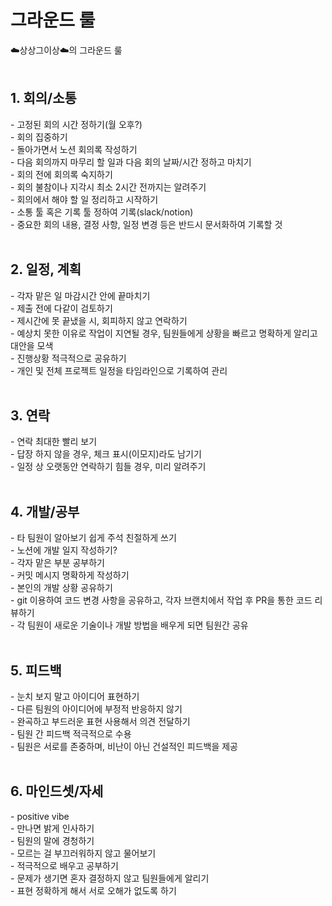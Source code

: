 # 그라운드 룰

☁️상상그이상☁️의 그라운드 룰
</br>
</br>

<h2>1. 회의/소통</h2>
	- 고정된 회의 시간 정하기(월 오후?)</br>
  	- 회의 집중하기</br>
  	- 돌아가면서 노션 회의록 작성하기</br>
  	- 다음 회의까지 마무리 할 일과 다음 회의 날짜/시간 정하고 마치기</br>
 	- 회의 전에 회의록 숙지하기</br>
  	- 회의 불참이나 지각시 최소 2시간 전까지는 알려주기</br>
 	- 회의에서 해야 할 일 정리하고 시작하기</br>
 	- 소통 툴 혹은 기록 툴 정하여 기록(slack/notion)</br>
 	- 중요한 회의 내용, 결정 사항, 일정 변경 등은 반드시 문서화하여 기록할 것</br>
</br>

<h2>2. 일정, 계획</h2>
 	- 각자 맡은 일 마감시간 안에 끝마치기</br>
 	- 제출 전에 다같이 검토하기</br>
  	- 제시간에 못 끝냈을 시, 회피하지 않고 연락하기</br>
 	- 예상치 못한 이유로 작업이 지연될 경우, 팀원들에게 상황을 빠르고 명확하게 알리고 대안을 모색</br>
 	- 진행상황 적극적으로 공유하기</br>
 	- 개인 및 전체 프로젝트 일정을 타임라인으로 기록하여 관리</br>
</br>

<h2>3. 연락</h2>
	- 연락 최대한 빨리 보기</br>
	- 답장 하지 않을 경우, 체크 표시(이모지)라도 남기기</br>
	- 일정 상 오랫동안 연락하기 힘들 경우, 미리 알려주기</br>
</br>

 <h2>4. 개발/공부</h2>
 	- 타 팀원이 알아보기 쉽게 주석 친절하게 쓰기</br>
	- 노션에 개발 일지 작성하기?</br>
	- 각자 맡은 부분 공부하기</br>
	- 커밋 메시지 명확하게 작성하기</br>
	- 본인의 개발 상황 공유하기</br>
	- git 이용하여 코드 변경 사항을 공유하고, 각자 브랜치에서 작업 후 PR을 통한 코드 리뷰하기</br>
 	- 각 팀원이 새로운 기술이나 개발 방법을 배우게 되면 팀원간 공유</br>

</br>

 <h2>5. 피드백</h2>
 	- 눈치 보지 말고 아이디어 표현하기</br>
	- 다른 팀원의 아이디어에 부정적 반응하지 않기</br>
 	- 완곡하고 부드러운 표현 사용해서 의견 전달하기</br>
  	- 팀원 간 피드백 적극적으로 수용</br>
   	- 팀원은 서로를 존중하며, 비난이 아닌 건설적인 피드백을 제공</br>
</br>

 <h2>6. 마인드셋/자세</h2>
 	- positive vibe</br>
	- 만나면 밝게 인사하기</br>
	- 팀원의 말에 경청하기</br>
	- 모르는 걸 부끄러워하지 않고 물어보기</br>
	- 적극적으로 배우고 공부하기</br>
 	- 문제가 생기면 혼자 결정하지 않고 팀원들에게 알리기</br>
  	- 표현 정확하게 해서 서로 오해가 없도록 하기</br>

